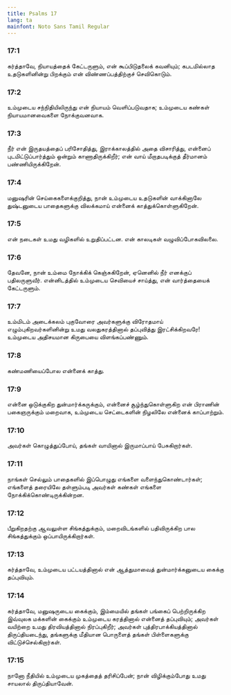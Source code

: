 ```yaml
---
title: Psalms 17
lang: ta
mainfont: Noto Sans Tamil Regular
---
```


###  17:1

கர்த்தாவே, நியாயத்தைக் கேட்டருளும், என் கூப்பிடுதலைக் கவனியும்; கபடமில்லாத உதடுகளினின்று பிறக்கும் என் விண்ணப்பத்திற்குச் செவிகொடும்.

###  17:2

உம்முடைய சந்நிதியிலிருந்து என் நியாயம் வெளிப்படுவதாக; உம்முடைய கண்கள் நியாயமானவைகளை நோக்குவனவாக.

###  17:3

நீர் என் இருதயத்தைப் பரிசோதித்து, இராக்காலத்தில் அதை விசாரித்து, என்னைப் புடமிட்டுப்பார்த்தும் ஒன்றும் காணாதிருக்கிறீர்; என் வாய் மீறாதபடிக்குத் தீர்மானம் பண்ணியிருக்கிறேன்.

###  17:4

மனுஷரின் செய்கைகளைக்குறித்து, நான் உம்முடைய உதடுகளின் வாக்கினாலே துஷ்டனுடைய பாதைகளுக்கு விலக்கமாய் என்னைக் காத்துக்கொள்ளுகிறேன்.

###  17:5

என் நடைகள் உமது வழிகளில் உறுதிப்பட்டன. என் காலடிகள் வழுவிப்போகவிலலை.

###  17:6

தேவனே, நான் உம்மை நோக்கிக் கெஞ்சுகிறேன், ஏனெனில் நீர் எனக்குப் பதிலருளுவீர். என்னிடத்தில் உம்முடைய செவியைச் சாய்த்து, என் வார்த்தையைக் கேட்டருளும்.

###  17:7

உம்மிடம் அடைக்கலம் புகுவோரை அவர்களுக்கு விரோதமாய் எழும்புகிறவர்களினின்று உமது வலதுகரத்தினால் தப்புவித்து இரட்சிக்கிறவரே! உம்முடைய அதிசயமான கிருபையை விளங்கப்பண்ணும்.

###  17:8

கண்மணியைப்போல என்னைக் காத்து.

###  17:9

என்னை ஒடுக்குகிற துன்மார்க்கருக்கும், என்னைச் சூழ்ந்துகொள்ளுகிற என் பிராணின் பகைஞருக்கும் மறைவாக, உம்முடைய செட்டைகளின் நிழலிலே என்னைக் காப்பாற்றும்.

###  17:10

அவர்கள் கொழுத்துப்போய், தங்கள் வாயினால் இருமாப்பாய் பேசுகிறார்கள்.

###  17:11

நாங்கள் செல்லும் பாதைகளில் இப்பொழுது எங்களை வளைந்துகொண்டார்கள்; எங்களைத் தரையிலே தள்ளும்படி அவர்கள் கண்கள் எங்களை நோக்கிக்கொண்டிருக்கின்றன.

###  17:12

பீறுகிறதற்கு ஆவலுள்ள சிங்கத்துக்கும், மறைவிடங்களில் பதிவிருக்கிற பால சிங்கத்துக்கும் ஒப்பாயிருக்கிறார்கள்.

###  17:13

கர்த்தாவே, உம்முடைய பட்டயத்தினால் என் ஆத்துமாவைத் துன்மார்க்கனுடைய கைக்கு தப்புவியும்.

###  17:14

கர்த்தாவே, மனுஷருடைய கைக்கும், இம்மையில் தங்கள் பங்கைப் பெற்றிருக்கிற இவ்வுலக மக்களின் கைக்கும் உம்முடைய கரத்தினால் என்னைத் தப்புவியும்; அவர்கள் வயிற்றை உமது திரவியத்தினால் நிரப்புகிறீர்; அவர்கள் புத்திரபாக்கியத்தினால் திருப்தியடைந்து, தங்களுக்கு மீதியான பொருளைத் தங்கள் பிள்ளைகளுக்கு விட்டுச்செல்கிறார்கள்.

###  17:15

நானோ நீதியில் உம்முடைய முகத்தைத் தரிசிப்பேன்; நான் விழிக்கும்போது உமது சாயலால் திருப்தியாவேன்.

